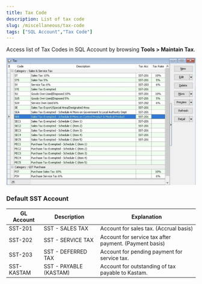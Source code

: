 ```yaml
---
title: Tax Code
description: List of tax code
slug: /miscellaneous/tax-code
tags: ["SQL Account","Tax Code"]
---
```



Access list of Tax Codes in SQL Account by browsing **Tools > Maintain Tax**.

![205](../../static/img/getting-started/user-guide/205.png)

### Default SST Account

|GL Account|Description|Explanation|
|---|---|---|
|SST-201|SST - SALES TAX| Account for sales tax. (Accrual basis)|
|SST-202|SST - SERVICE TAX| Account for service tax after payment. (Payment basis)|
|SST-203|SST - DEFERRED TAX| Account for pending payment for service tax.|
|SST-KASTAM|SST - PAYABLE (KASTAM)| Account for outstanding of tax payable to Kastam.|

